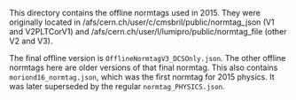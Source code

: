 This directory contains the offline normtags used in 2015. They were originally located in /afs/cern.ch/user/c/cmsbril/public/normtag_json (V1 and V2PLTCorV1) and /afs/cern.ch/user/l/lumipro/public/normtag_file (other V2 and V3).

The final offline version is `OfflineNormtagV3_DCSOnly.json`. The other offline normtags here are older versions of that final normtag. This also contains `moriond16_normtag.json`, which was the first normtag for 2015 physics. It was later superseded by the regular `normtag_PHYSICS.json`.

